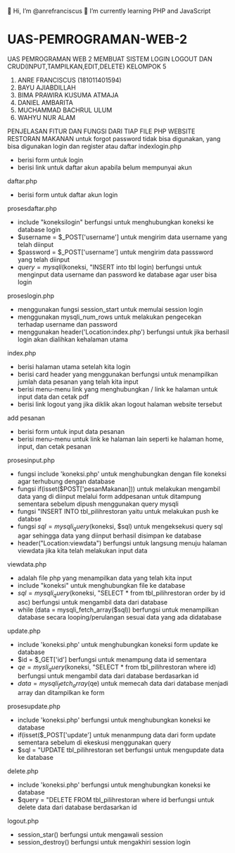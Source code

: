 👋 Hi, I’m @anrefranciscus
🌱 I’m currently learning PHP and JavaScript


# UAS-PEMROGRAMAN-WEB-2
UAS PEMROGRAMAN WEB 2 MEMBUAT SISTEM LOGIN LOGOUT DAN CRUD(INPUT,TAMPILKAN,EDIT,DELETE) 
KELOMPOK 5 
1. ANRE FRANCISCUS  (181011401594)
2. BAYU AJIABDILLAH
3. BIMA PRAWIRA KUSUMA ATMAJA
4. DANIEL AMBARITA
5. MUCHAMMAD BACHRUL ULUM
6. WAHYU NUR ALAM

PENJELASAN FITUR DAN FUNGSI DARI TIAP FILE PHP WEBSITE RESTORAN MAKANAN
untuk forgot password tidak bisa digunakan,
yang bisa digunakan login dan register atau daftar
indexlogin.php
- berisi form untuk login
- berisi link untuk daftar akun apabila belum mempunyai akun

daftar.php 
- berisi form untuk daftar akun login

prosesdaftar.php
- include "koneksilogin" berfungsi untuk menghubungkan koneksi ke database login
- $username = $_POST['username'] untuk mengirim data username yang telah diinput
- $password = $_POST['username'] untuk mengirim data passsword yang telah diinput
- $query =mysqli($koneksi, "INSERT into tbl login) berfungsi untuk menginput data username dan password ke database agar user bisa login

proseslogin.php
- menggunakan fungsi session_start untuk memulai session login
- menggunakan mysqli_num_rows untuk melakukan pengecekan terhadap username dan password
- menggunakan header('Location:index.php') berfungsi untuk jika berhasil login akan dialihkan kehalaman utama

index.php
- berisi halaman utama setelah kita login
- berisi card header yang menggunakan <?= $jumlahpesanan; ?> berfungsi untuk menampilkan jumlah data pesanan yang telah kita input
- berisi menu-menu link yang menghubungkan / link ke halaman untuk input data dan cetak pdf
- berisi link logout yang jika diklik akan logout halaman website tersebut

add pesanan
- berisi form untuk input data pesanan 
- berisi menu-menu untuk link ke halaman lain seperti ke halaman home, input, dan cetak pesanan

prosesinput.php
- fungsi include 'koneksi.php' untuk menghubungkan dengan file koneksi agar terhubung dengan database
- fungsi if(isset($POST['pesanMakanan])) untuk melakukan mengambil data yang di diinput melalui form addpesanan untuk ditampung sementara sebelum dipush menggunakan query mysqli
- fungsi "INSERT INTO tbl_pilihrestoran yaitu untuk melakukan push ke databse
- fungsi $sql = mysqli_query($koneksi, $sql)  untuk mengeksekusi query sql agar sehingga data yang diinput berhasil disimpan ke database
- header("Location:viewdata") berfungsi untuk langsung menuju halaman viewdata jika kita telah melakukan input data

viewdata.php
- adalah file php yang menampilkan data yang telah kita input
- include "koneksi" untuk menghubungkan file ke database
- $sql = mysqli_query($koneksi, "SELECT * from tbl_pilihrestoran order by id asc) berfungsi untuk mengambil data dari database 
- while (data = mysqli_fetch_array($sql)) berfungsi untuk menampilkan database secara looping/perulangan sesuai data yang ada didatabase 

update.php
- include 'koneksi.php' untuk menghubungkan koneksi form update ke database
- $id = $_GET['id'] berfungsi untuk menampung data id sementara
- $qe = mysli_query($koneksi, "SELECT * from tbl_pilihrestoran where id) berfungsi untuk mengambil data dari database berdasarkan id
- $data = mysqli_fetch_array($qe) untuk memecah data dari database menjadi array dan ditampilkan ke form 

prosesupdate.php

- include 'koneksi.php' berfungsi untuk menghubungkan koneksi ke database
- if(isset($_POST['update'] untuk menanmpung data dari form update sementara sebelum di ekeskusi menggunakan query
- $sql = "UPDATE tbl_pilihrestoran set berfungsi untuk mengupdate data ke database

delete.php
- include 'koneksi.php' berfungsi untuk menghubungkan koneksi ke database
- $query = "DELETE FROM tbl_pilihrestoran where id berfungsi untuk delete data dari database berdasarkan id 

logout.php
- session_star() berfungsi untuk mengawali session
- session_destroy() berfungsi untuk mengakhiri session login




